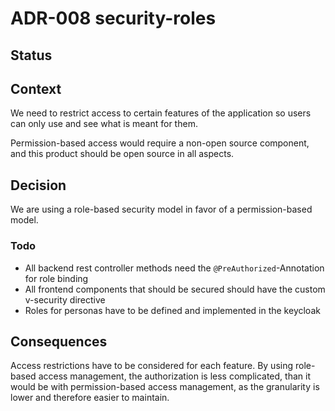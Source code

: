 # ADR-008 security-roles

## Status

<adr-status status='accepted' />

## Context

We need to restrict access to certain features of the application so users can only use and see what is meant for them.

Permission-based access would require a non-open source component, and this product should be open source in all aspects.

## Decision

We are using a role-based security model in favor of a permission-based model.

### Todo

- All backend rest controller methods need the `@PreAuthorized`-Annotation for role binding
- All frontend components that should be secured should have the custom v-security directive
- Roles for personas have to be defined and implemented in the keycloak

## Consequences

Access restrictions have to be considered for each feature.
By using role-based access management, the authorization is less complicated,
than it would be with permission-based access management, as the granularity is lower and therefore easier to maintain.